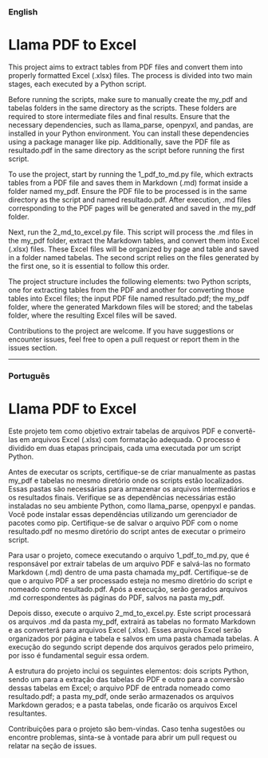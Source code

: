 ### English 

# Llama PDF to Excel

This project aims to extract tables from PDF files and convert them into properly formatted Excel (.xlsx) files. The process is divided into two main stages, each executed by a Python script.

Before running the scripts, make sure to manually create the my_pdf and tabelas folders in the same directory as the scripts. These folders are required to store intermediate files and final results. Ensure that the necessary dependencies, such as llama_parse, openpyxl, and pandas, are installed in your Python environment. You can install these dependencies using a package manager like pip. Additionally, save the PDF file as resultado.pdf in the same directory as the script before running the first script.

To use the project, start by running the 1_pdf_to_md.py file, which extracts tables from a PDF file and saves them in Markdown (.md) format inside a folder named my_pdf. Ensure the PDF file to be processed is in the same directory as the script and named resultado.pdf. After execution, .md files corresponding to the PDF pages will be generated and saved in the my_pdf folder.

Next, run the 2_md_to_excel.py file. This script will process the .md files in the my_pdf folder, extract the Markdown tables, and convert them into Excel (.xlsx) files. These Excel files will be organized by page and table and saved in a folder named tabelas. The second script relies on the files generated by the first one, so it is essential to follow this order.

The project structure includes the following elements: two Python scripts, one for extracting tables from the PDF and another for converting those tables into Excel files; the input PDF file named resultado.pdf; the my_pdf folder, where the generated Markdown files will be stored; and the tabelas folder, where the resulting Excel files will be saved.

Contributions to the project are welcome. If you have suggestions or encounter issues, feel free to open a pull request or report them in the issues section.

---

### Português

# Llama PDF to Excel

Este projeto tem como objetivo extrair tabelas de arquivos PDF e convertê-las em arquivos Excel (.xlsx) com formatação adequada. O processo é dividido em duas etapas principais, cada uma executada por um script Python.

Antes de executar os scripts, certifique-se de criar manualmente as pastas my_pdf e tabelas no mesmo diretório onde os scripts estão localizados. Essas pastas são necessárias para armazenar os arquivos intermediários e os resultados finais. Verifique se as dependências necessárias estão instaladas no seu ambiente Python, como llama_parse, openpyxl e pandas. Você pode instalar essas dependências utilizando um gerenciador de pacotes como pip. Certifique-se de salvar o arquivo PDF com o nome resultado.pdf no mesmo diretório do script antes de executar o primeiro script.

Para usar o projeto, comece executando o arquivo 1_pdf_to_md.py, que é responsável por extrair tabelas de um arquivo PDF e salvá-las no formato Markdown (.md) dentro de uma pasta chamada my_pdf. Certifique-se de que o arquivo PDF a ser processado esteja no mesmo diretório do script e nomeado como resultado.pdf. Após a execução, serão gerados arquivos .md correspondentes às páginas do PDF, salvos na pasta my_pdf.

Depois disso, execute o arquivo 2_md_to_excel.py. Este script processará os arquivos .md da pasta my_pdf, extrairá as tabelas no formato Markdown e as converterá para arquivos Excel (.xlsx). Esses arquivos Excel serão organizados por página e tabela e salvos em uma pasta chamada tabelas. A execução do segundo script depende dos arquivos gerados pelo primeiro, por isso é fundamental seguir essa ordem.

A estrutura do projeto inclui os seguintes elementos: dois scripts Python, sendo um para a extração das tabelas do PDF e outro para a conversão dessas tabelas em Excel; o arquivo PDF de entrada nomeado como resultado.pdf; a pasta my_pdf, onde serão armazenados os arquivos Markdown gerados; e a pasta tabelas, onde ficarão os arquivos Excel resultantes.

Contribuições para o projeto são bem-vindas. Caso tenha sugestões ou encontre problemas, sinta-se à vontade para abrir um pull request ou relatar na seção de issues.

